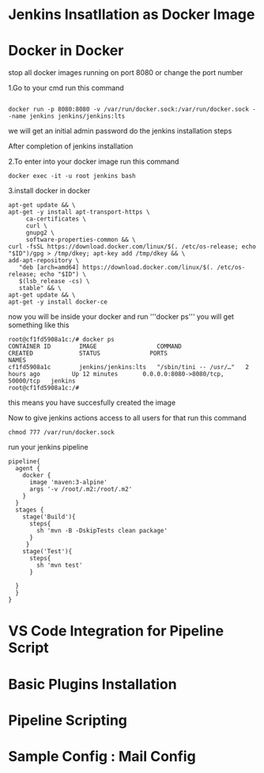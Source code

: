 # Jenkins Insatllation as Docker Image
# Docker in Docker
stop all docker images running on port 8080 or change the port number

1.Go to your cmd run this command
```

docker run -p 8080:8080 -v /var/run/docker.sock:/var/run/docker.sock --name jenkins jenkins/jenkins:lts

```
we will get an initial admin password do the jenkins installation steps 

After completion of jenkins installation

2.To enter into your docker image run this command
```
docker exec -it -u root jenkins bash

```

3.install docker in docker
```
apt-get update && \
apt-get -y install apt-transport-https \
     ca-certificates \
     curl \
     gnupg2 \
     software-properties-common && \
curl -fsSL https://download.docker.com/linux/$(. /etc/os-release; echo "$ID")/gpg > /tmp/dkey; apt-key add /tmp/dkey && \
add-apt-repository \
   "deb [arch=amd64] https://download.docker.com/linux/$(. /etc/os-release; echo "$ID") \
   $(lsb_release -cs) \
   stable" && \
apt-get update && \
apt-get -y install docker-ce
```


now you will be inside your docker and run '''docker ps''' you will get something like this
```
root@cf1fd5908a1c:/# docker ps
CONTAINER ID        IMAGE                 COMMAND                  CREATED             STATUS              PORTS                               NAMES
cf1fd5908a1c        jenkins/jenkins:lts   "/sbin/tini -- /usr/…"   2 hours ago         Up 12 minutes       0.0.0.0:8080->8080/tcp, 50000/tcp   jenkins
root@cf1fd5908a1c:/#   
```
this means you have succesfully created the image 

Now to give jenkins actions access to all users for that run this command
```
chmod 777 /var/run/docker.sock
```
run your jenkins pipeline
```
pipeline{
  agent {
    docker {
      image 'maven:3-alpine'
      args '-v /root/.m2:/root/.m2'
    }
  }
  stages {
    stage('Build'){
      steps{
        sh 'mvn -B -DskipTests clean package'
      }
     }
    stage('Test'){
      steps{
        sh 'mvn test'
      }
      
  }
  }
}
```

# VS Code Integration for Pipeline Script

# Basic Plugins Installation

# Pipeline Scripting

# Sample Config : Mail Config
